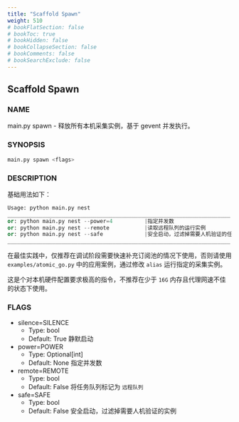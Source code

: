 ```yaml
---
title: "Scaffold Spawn"
weight: 510
# bookFlatSection: false
# bookToc: true
# bookHidden: false
# bookCollapseSection: false
# bookComments: false
# bookSearchExclude: false
---
```


## Scaffold Spawn

### NAME

main.py spawn  - 释放所有本机采集实例，基于 gevent 并发执行。

### SYNOPSIS

```bash
main.py spawn <flags>
```

### DESCRIPTION

基础用法如下：

```python
Usage: python main.py nest
______________________________________________________________________
or: python main.py nest --power=4          |指定并发数
or: python main.py nest --remote           |读取远程队列的运行实例
or: python main.py nest --safe             |安全启动，过滤掉需要人机验证的任务
______________________________________________________________________
```

在最佳实践中，仅推荐在调试阶段需要快速补充订阅池的情况下使用，否则请使用 `examples/atomic_go.py` 中的应用案例，通过修改 `alias` 运行指定的采集实例。

这是个对本机硬件配置要求极高的指令，不推荐在少于 `16G` 内存且代理网速不佳的状态下使用。

### FLAGS

- silence=SILENCE
  - Type: bool
  - Default: True
    静默启动
- power=POWER
  - Type: Optional[int]
  - Default: None
    指定并发数
- remote=REMOTE
  - Type: bool
  - Default: False
    将任务队列标记为 ``远程队列``
- safe=SAFE
  - Type: bool
  - Default: False
    安全启动，过滤掉需要人机验证的实例
